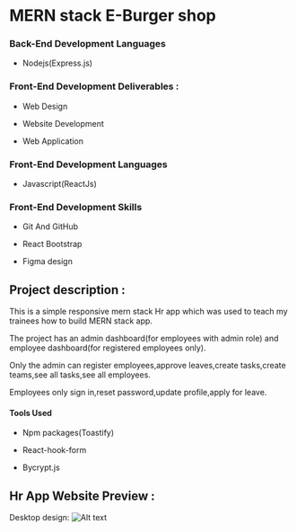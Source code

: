 # MERN stack E-Burger shop

### Back-End Development Languages

- Nodejs(Express.js)

### Front-End Development Deliverables :

- Web Design

- Website Development

- Web Application

### Front-End Development Languages

- Javascript(ReactJs)

### Front-End Development Skills

- Git And GitHub

- React Bootstrap

- Figma design

## Project description :

This is a simple responsive mern stack Hr app which was used to teach my trainees how to build MERN stack app.

The project has an admin dashboard(for employees with admin role) and employee dashboard(for registered employees only).

Only the admin can register employees,approve leaves,create tasks,create teams,see all tasks,see all employees.

Employees only sign in,reset password,update profile,apply for leave.

#### Tools Used

- Npm packages(Toastify)

- React-hook-form

- Bycrypt.js

## Hr App Website Preview :

Desktop design:
<img
  src="https://res.cloudinary.com/dbxu1ctiz/image/upload/v1741087134/Frame_1171276711_ugkfjw.svg"
  alt="Alt text"
  title="desktop-view"
  style="display: inline-block; margin: 0 auto; max-width: 300px">